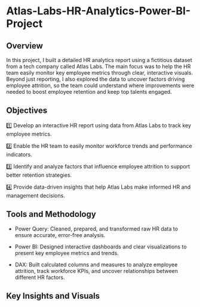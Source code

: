 # Atlas-Labs-HR-Analytics-Power-BI-Project

## Overview
In this project, I built a detailed HR analytics report using a fictitious dataset from a tech company called Atlas Labs. The main focus was to help the HR team easily monitor key employee metrics through clear, interactive visuals. Beyond just reporting, I also explored the data to uncover factors driving employee attrition, so the team could understand where improvements were needed to boost employee retention and keep top talents engaged.


## Objectives
1️⃣ Develop an interactive HR report using data from Atlas Labs to track key employee metrics.

2️⃣ Enable the HR team to easily monitor workforce trends and performance indicators.

3️⃣ Identify and analyze factors that influence employee attrition to support better retention strategies.

4️⃣ Provide data-driven insights that help Atlas Labs make informed HR and management decisions.


## Tools and Methodology

* Power Query: Cleaned, prepared, and transformed raw HR data to ensure accurate, error-free analysis.

* Power BI: Designed interactive dashboards and clear visualizations to present key employee metrics and trends.

* DAX: Built calculated columns and measures to analyze employee attrition, track workforce KPIs, and uncover relationships between different HR factors.


## Key Insights and Visuals
